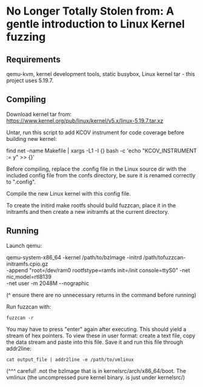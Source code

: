 No Longer Totally Stolen from: A gentle introduction to Linux Kernel fuzzing
=============================================

Requirements
-------------
qemu-kvm, kernel development tools, static busybox, Linux kernel tar - this project uses 5.19.7.


Compiling
--------------

Download kernel tar from: https://www.kernel.org/pub/linux/kernel/v5.x/linux-5.19.7.tar.xz

Untar, run this script to add KCOV instrument for code coverage before building new kernel:

find net -name Makefile | xargs -L1 -I {} bash -c 'echo "KCOV_INSTRUMENT := y" >> {}'

Before compiling, replace the .config file in the Linux source dir with the included config
file from the confs directory, be sure it is renamed correctly to ".config".
 
Compile the new Linux kernel with this config file.

To create the initird
	make rootfs
should build fuzzcan, place it in the initramfs and 
then create a new initramfs at the current directory.


Running
---------------

Launch qemu:

qemu-system-x86_64 -kernel /path/to/bzImage -initrd /path/tofuzzcan-initramfs.cpio.gz \
 -append "root=/dev/ram0 rootfstype=ramfs init=/init console=ttyS0" -net nic,model=rtl8139 \
 -net user -m 2048M --nographic

(^ ensure there are no unnecessary returns in the command before running)

Run fuzzcan with: 

	fuzzcan -r 

You may have to press "enter" again after executing. This should yield a stream of hex pointers. 
To view these in user format: create a text file, copy the data stream and paste into this file.
Save it and run this file through addr2line:

	cat output_file | addr2line -e /path/to/vmlinux 

(^^^ careful! .not the bzImage that is in kernelsrc/arch/x86_64/boot.
The vmlinux (the uncompressed pure kernel binary. is just under kernelsrc/)
